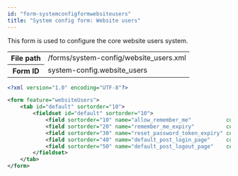 ```yaml
---
id: "form-systemconfigformwebsiteusers"
title: "System config form: Website users"
---
```


This form is used to configure the core website users system.

<div class="table-responsive"><table class="table table-condensed"><tr><th>File path</th><td>/forms/system-config/website_users.xml</td></tr><tr><th>Form ID</th><td>system-config.website_users</td></tr></table></div>

```xml
<?xml version="1.0" encoding="UTF-8"?>

<form feature="websiteUsers">
    <tab id="default" sortorder="10">
        <fieldset id="default" sortorder="10">
            <field sortorder="10" name="allow_remember_me"           control="yesNoSwitch"        required="false" default="true" label="system-config.website_users:allow_remember_me.label"           help="system-config.website_users:allow_remember_me.help"           />
            <field sortorder="20" name="remember_me_expiry"          control="spinner"            required="false" default="90"   label="system-config.website_users:remember_me_expiry.label"          help="system-config.website_users:remember_me_expiry.help"          />
            <field sortorder="30" name="reset_password_token_expiry" control="spinner"            required="false" default="60"   label="system-config.website_users:reset_password_token_expiry.label" help="system-config.website_users:reset_password_token_expiry.help" maxValue="999999"/>
            <field sortorder="40" name="default_post_login_page"     control="siteTreePagePicker" required="false"                label="system-config.website_users:default_post_login_page.label"     help="system-config.website_users:default_post_login_page.help"     />
            <field sortorder="50" name="default_post_logout_page"    control="siteTreePagePicker" required="false"                label="system-config.website_users:default_post_logout_page.label"    help="system-config.website_users:default_post_logout_page.help"    />
        </fieldset>
    </tab>
</form>
```